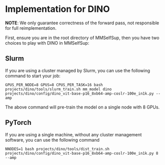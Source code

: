 # Implementation for DINO

**NOTE**: We only guarantee correctness of the forward pass, not responsible for full reimplementation.

First, ensure you are in the root directory of MMSelfSup, then you have two choices
to play with DINO in MMSelfSup:

## Slurm

If you are using a cluster managed by Slurm, you can use the following command to
start your job:

```shell
GPUS_PER_NODE=8 GPUS=8 CPUS_PER_TASK=16 bash projects/dino/tools/slurm_train.sh mm_model dino projects/dino/config/dino_vit-base-p16_8xb64-amp-coslr-100e_in1k.py --amp
```

The above command will pre-train the model on a single node with 8 GPUs.

## PyTorch

If you are using a single machine, without any cluster management software, you can use the following command

```shell
NNODES=1 bash projects/dino/tools/dist_train.sh projects/dino/config/dino_vit-base-p16_8xb64-amp-coslr-100e_in1k.py 8
--amp
```
